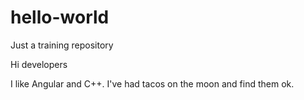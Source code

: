 # hello-world
Just a training repository

Hi developers

I like Angular and C++. I've had tacos on the moon and find them ok.
